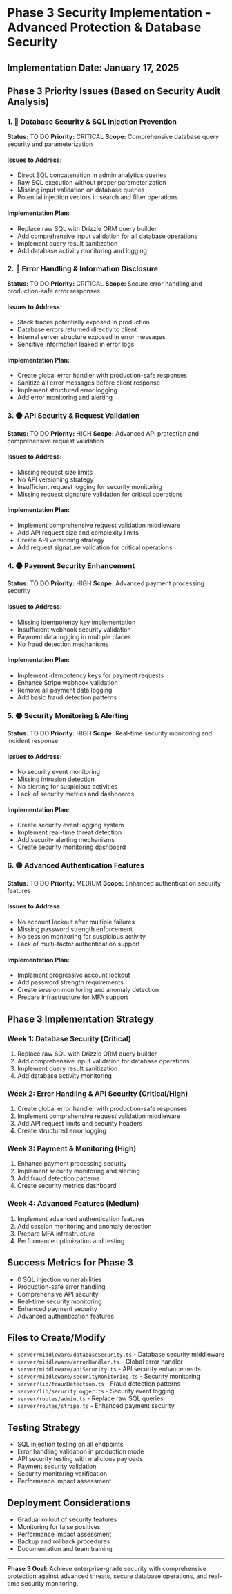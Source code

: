 # Phase 3 Security Implementation - Advanced Protection & Database Security

## Implementation Date: January 17, 2025

## Phase 3 Priority Issues (Based on Security Audit Analysis)

### 1. 🔴 Database Security & SQL Injection Prevention
**Status:** TO DO
**Priority:** CRITICAL
**Scope:** Comprehensive database query security and parameterization

#### Issues to Address:
- Direct SQL concatenation in admin analytics queries
- Raw SQL execution without proper parameterization
- Missing input validation on database queries
- Potential injection vectors in search and filter operations

#### Implementation Plan:
- Replace raw SQL with Drizzle ORM query builder
- Add comprehensive input validation for all database operations
- Implement query result sanitization
- Add database activity monitoring and logging

### 2. 🔴 Error Handling & Information Disclosure
**Status:** TO DO
**Priority:** CRITICAL
**Scope:** Secure error handling and production-safe error responses

#### Issues to Address:
- Stack traces potentially exposed in production
- Database errors returned directly to client
- Internal server structure exposed in error messages
- Sensitive information leaked in error logs

#### Implementation Plan:
- Create global error handler with production-safe responses
- Sanitize all error messages before client response
- Implement structured error logging
- Add error monitoring and alerting

### 3. 🟠 API Security & Request Validation
**Status:** TO DO
**Priority:** HIGH
**Scope:** Advanced API protection and comprehensive request validation

#### Issues to Address:
- Missing request size limits
- No API versioning strategy
- Insufficient request logging for security monitoring
- Missing request signature validation for critical operations

#### Implementation Plan:
- Implement comprehensive request validation middleware
- Add API request size and complexity limits
- Create API versioning strategy
- Add request signature validation for critical operations

### 4. 🟠 Payment Security Enhancement
**Status:** TO DO
**Priority:** HIGH
**Scope:** Advanced payment processing security

#### Issues to Address:
- Missing idempotency key implementation
- Insufficient webhook security validation
- Payment data logging in multiple places
- No fraud detection mechanisms

#### Implementation Plan:
- Implement idempotency keys for payment requests
- Enhance Stripe webhook validation
- Remove all payment data logging
- Add basic fraud detection patterns

### 5. 🟠 Security Monitoring & Alerting
**Status:** TO DO
**Priority:** HIGH
**Scope:** Real-time security monitoring and incident response

#### Issues to Address:
- No security event monitoring
- Missing intrusion detection
- No alerting for suspicious activities
- Lack of security metrics and dashboards

#### Implementation Plan:
- Create security event logging system
- Implement real-time threat detection
- Add security alerting mechanisms
- Create security monitoring dashboard

### 6. 🟡 Advanced Authentication Features
**Status:** TO DO
**Priority:** MEDIUM
**Scope:** Enhanced authentication security features

#### Issues to Address:
- No account lockout after multiple failures
- Missing password strength enforcement
- No session monitoring for suspicious activity
- Lack of multi-factor authentication support

#### Implementation Plan:
- Implement progressive account lockout
- Add password strength requirements
- Create session monitoring and anomaly detection
- Prepare infrastructure for MFA support

## Phase 3 Implementation Strategy

### Week 1: Database Security (Critical)
1. Replace raw SQL with Drizzle ORM query builder
2. Add comprehensive input validation for database operations
3. Implement query result sanitization
4. Add database activity monitoring

### Week 2: Error Handling & API Security (Critical/High)
1. Create global error handler with production-safe responses
2. Implement comprehensive request validation middleware
3. Add API request limits and security headers
4. Create structured error logging

### Week 3: Payment & Monitoring (High)
1. Enhance payment processing security
2. Implement security monitoring and alerting
3. Add fraud detection patterns
4. Create security metrics dashboard

### Week 4: Advanced Features (Medium)
1. Implement advanced authentication features
2. Add session monitoring and anomaly detection
3. Prepare MFA infrastructure
4. Performance optimization and testing

## Success Metrics for Phase 3
- 0 SQL injection vulnerabilities
- Production-safe error handling
- Comprehensive API security
- Real-time security monitoring
- Enhanced payment security
- Advanced authentication features

## Files to Create/Modify
- `server/middleware/databaseSecurity.ts` - Database security middleware
- `server/middleware/errorHandler.ts` - Global error handler
- `server/middleware/apiSecurity.ts` - API security enhancements
- `server/middleware/securityMonitoring.ts` - Security monitoring
- `server/lib/fraudDetection.ts` - Fraud detection patterns
- `server/lib/securityLogger.ts` - Security event logging
- `server/routes/admin.ts` - Replace raw SQL queries
- `server/routes/stripe.ts` - Enhanced payment security

## Testing Strategy
- SQL injection testing on all endpoints
- Error handling validation in production mode
- API security testing with malicious payloads
- Payment security validation
- Security monitoring verification
- Performance impact assessment

## Deployment Considerations
- Gradual rollout of security features
- Monitoring for false positives
- Performance impact assessment
- Backup and rollback procedures
- Documentation and team training

---
**Phase 3 Goal:** Achieve enterprise-grade security with comprehensive protection against advanced threats, secure database operations, and real-time security monitoring.